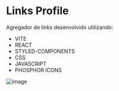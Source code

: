 # Links Profile
Agregador de links desenvolvido utilizando:

* VITE
* REACT
* STYLED-COMPONENTS
* CSS
* JAVASCRIPT
* PHOSPHOR ICONS

![image](https://github.com/jeansilvatech/links-profile/assets/23384348/9d1dd451-f1a2-4c30-964b-4a613331f6d1)


